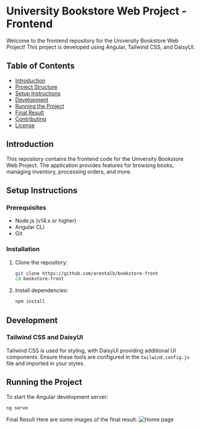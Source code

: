 # University Bookstore Web Project - Frontend

Welcome to the frontend repository for the University Bookstore Web Project! This project is developed using Angular,
Tailwind CSS, and DaisyUI.

## Table of Contents

- [Introduction](#introduction)
- [Project Structure](#project-structure)
- [Setup Instructions](#setup-instructions)
- [Development](#development)
- [Running the Project](#running-the-project)
- [Final Result](#final-result)
- [Contributing](#contributing)
- [License](#license)

## Introduction

This repository contains the frontend code for the University Bookstore Web Project. The application provides features
for browsing books, managing inventory, processing orders, and more.

## Setup Instructions

### Prerequisites

- Node.js (v14.x or higher)
- Angular CLI
- Git

### Installation

1. Clone the repository:
    ```bash
    git clone https://github.com/arentalb/bookstore-front
    cd bookstore-front
    ```
2. Install dependencies:
    ```bash
    npm install
    ```

## Development

### Tailwind CSS and DaisyUI

Tailwind CSS is used for styling, with DaisyUI providing additional UI components. Ensure these tools are configured in
the `tailwind.config.js` file and imported in your styles.

## Running the Project

To start the Angular development server:

```bash
ng serve
```

Final Result
Here are some images of the final result:
![Home page](https://github.com/arentalb/bookstore-front/assets/70669302/d6447e00-5006-4618-a2a7-a1f43c5adf28)
